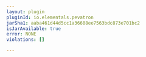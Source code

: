 ```yaml
---
layout: plugin
pluginId: io.elementals.pevatron
jarSha1: aaba461d44d5cc1a36608ee7563bdc873e701bc2
isJarAvailable: true
error: NONE
violations: []

---
```


